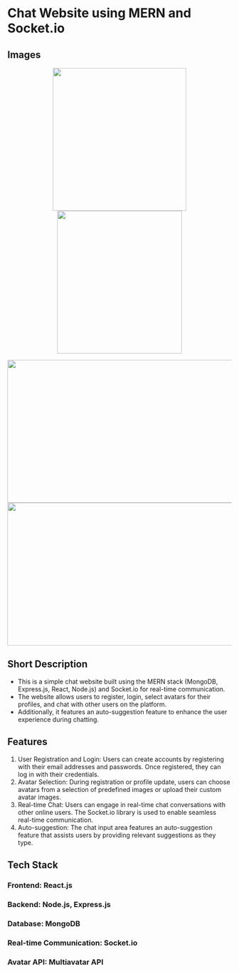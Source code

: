 # Chat Website using MERN and Socket.io

## Images

<p align="center">
  <img width="300" height="320" src="https://github.com/STARBOY05/socket-chat/assets/66910758/a4cce5a7-eb74-4f56-ac06-a4b17012649a">
  <img width="280" height="320" src="https://github.com/STARBOY05/socket-chat/assets/66910758/46d978ce-a8b8-4e57-a003-2e3feac8cb40">
</p>

<p align="center">
  <img width="600" height="320" src="https://github.com/STARBOY05/socket-chat/assets/66910758/5496169e-c4d2-4a2a-b9fd-89d6457551e7">
  <img width="600" height="320" src="https://github.com/STARBOY05/socket-chat/assets/66910758/67d54b85-8849-441d-b9ac-c726d6f99a3a">
</p>

## Short Description
- This is a simple chat website built using the MERN stack (MongoDB, Express.js, React, Node.js) and Socket.io for real-time communication. 
- The website allows users to register, login, select avatars for their profiles, and chat with other users on the platform. 
- Additionally, it features an auto-suggestion feature to enhance the user experience during chatting.

## Features
1. User Registration and Login: Users can create accounts by registering with their email addresses and passwords. Once registered, they can log in with their credentials.
2. Avatar Selection: During registration or profile update, users can choose avatars from a selection of predefined images or upload their custom avatar images.
3. Real-time Chat: Users can engage in real-time chat conversations with other online users. The Socket.io library is used to enable seamless real-time communication.
4. Auto-suggestion: The chat input area features an auto-suggestion feature that assists users by providing relevant suggestions as they type.

## Tech Stack

### Frontend: React.js
### Backend: Node.js, Express.js
### Database: MongoDB
### Real-time Communication: Socket.io
### Avatar API: Multiavatar API
